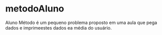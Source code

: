 # metodoAluno
Aluno Método é um pequeno problema proposto em uma aula que pega dados e imprimeestes dados ea média do usuário.
